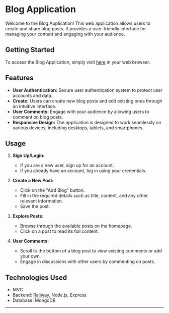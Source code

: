 # Blog Application

Welcome to the Blog Application! This web application allows users to create and share blog posts. It provides a user-friendly interface for managing your content and engaging with your audience.

## Getting Started

To access the Blog Application, simply visit [here](https://blog-application-i8kz.onrender.com) in your web browser.

## Features

- **User Authentication:** Secure user authentication system to protect user accounts and data.
- **Create:** Users can create new blog posts and edit existing ones through an intuitive interface.
- **User Comments:** Engage with your audience by allowing users to comment on blog posts.
- **Responsive Design:** The application is designed to work seamlessly on various devices, including desktops, tablets, and smartphones.

## Usage

1. **Sign Up/Login:**
   - If you are a new user, sign up for an account.
   - If you already have an account, log in using your credentials.

2. **Create a New Post:**
   - Click on the "Add Blog" button.
   - Fill in the required details such as title, content, and any other relevant information.
   - Save the post.

3. **Explore Posts:**
   - Browse through the available posts on the homepage.
   - Click on a post to read its full content.

4. **User Comments:**
   - Scroll to the bottom of a blog post to view existing comments or add your own.
   - Engage in discussions with other users by commenting on posts.

## Technologies Used

- MVC
- Backend: [Railway](https://railway.app/), Node.js, Express
- Database: MongoDB

---
